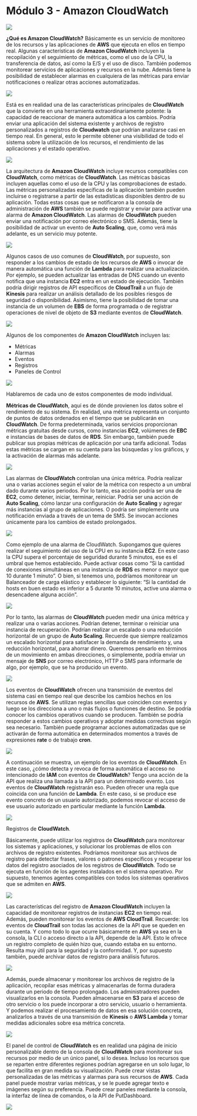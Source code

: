 # Módulo 3 - Amazon CloudWatch

![](https://i.imgur.com/EB4P8G0.png)

**¿Qué es Amazon CloudWatch?**  Básicamente es un servicio de monitoreo de los recursos y las aplicaciones de **AWS** que ejecuta en ellos en tiempo real. Algunas características de **Amazon CloudWatch** incluyen la recopilación y el seguimiento de métricas, como el uso de la CPU, la transferencia de datos, así como la E/S y el uso de disco. También podemos monitorear servicios de aplicaciones y recursos en la nube. Además tiene la posibilidad de establecer alarmas en cualquiera de las métricas para enviar notificaciones o realizar otras acciones automatizadas. 

![](https://i.imgur.com/8pepbk0.png)

Está es en realidad una de las características principales de **CloudWatch** que la convierte en una herramienta extraordinariamente potente: la capacidad de reaccionar de manera automática a los cambios. Podría enviar una aplicación del sistema existente y archivos de registro personalizados a registros de **Cloudwatch** que podrían analizarse casi en tiempo real. En general, esto le permite obtener una visibilidad de todo el sistema sobre la utilización de los recursos, el rendimiento de las aplicaciones y el estado operativo.

![](https://i.imgur.com/Fv3PRtl.png)

La arquitectura de **Amazon CloudWatch** incluye recursos compatibles con **CloudWatch**, como métricas de **CloudWatch**. Las métricas básicas incluyen aquellas como el uso de la CPU y las comprobaciones de estado. Las métricas personalizadas específicas de la aplicación también pueden incluirse o registrarse a partir de las estadísticas disponibles dentro de su aplicación. Todas estas cosas que se notificaron a la consola de administración de **AWS** también se puede registrar y enviar para activar una alarma de **Amazon CloudWatch**. Las alarmas de **CloudWatch** pueden enviar una notificación por correo electrónico o SMS. Además, tiene la posibilidad de activar un evento de **Auto Scaling**, que, como verá  más adelante, es un servicio muy potente. 

![](https://i.imgur.com/Hic2kk4.png)

Algunos casos de uso comunes de **CloudWatch**, por supuesto, son responder a los cambios de estado de los recursos de **AWS** o invocar de manera automática una función de **Lambda** para realizar una actualización.  Por ejemplo, se pueden actualizar las entradas de DNS cuando un evento notifica que una instancia **EC2** entra en un estado de ejecución. También podría dirigir registros de API específicos de **CloudTrail** a un flujo de **Kinesis** para realizar un análisis detallado de los posibles riesgos de seguridad o disponibilidad. Asimismo, tiene la posibilidad de tomar una instancia de un volumen de **EBS** de forma programada o de registrar operaciones de nivel de objeto de **S3** mediante eventos de **CloudWatch**. 

![](https://i.imgur.com/s5w8f62.png)

Algunos de los componentes de **Amazon CloudWatch** incluyen las:

- Métricas
- Alarmas
- Eventos
- Registros 
- Paneles de Control

![](https://i.imgur.com/S8hFM2i.png)

Hablaremos de cada uno de estos componentes de modo individual.

**Métricas de CloudWatch**, aquí es de dónde provienen los datos sobre el rendimiento de su sistema. En realidad, una métrica representa un conjunto de puntos de datos ordenados en el tiempo que se publicarán en **CloudWatch**. De forma predeterminada, varios servicios proporcionan métricas gratuitas desde cursos, como instancias **EC2**, volúmenes de **EBC** e instancias de bases de datos de **RDS**. Sin embargo, también puede publicar sus propias métricas de aplicación por una tarifa adicional. Todas estas métricas se cargan en su cuenta para las búsquedas y los gráficos, y la activación de alarmas más adelante.

![](https://i.imgur.com/lOYbwec.png)

Las alarmas de **CloudWatch** controlan una única métrica. Podría realizar una o varias acciones según el valor de la métrica con respecto a un umbral dado durante varios periodos. Por lo tanto, esa acción podría ser una de **EC2**, como detener, iniciar, terminar, reiniciar. Podría ser una acción de **Auto Scaling**, cómo lanzar una configuración de **Auto Scaling** y agregar más instancias al grupo de aplicaciones. O podría ser simplemente una notificación enviada a través de un tema de SMS. Se invocan acciones únicamente para los cambios de estado prolongados. 

![](https://i.imgur.com/qMrGCnA.png)

Como ejemplo de una alarma de CloudWatch. Supongamos que quieres realizar el seguimiento del uso de la CPU en su instancia **EC2**. En este caso la CPU supera el porcentaje de seguridad durante 5 minutos, ese es el umbral que hemos establecido. Puede activar cosas como “Si la cantidad de conexiones simultáneas en una instancia de **RDS** es menor o mayor que 10 durante 1 minuto”. O bien, si tenemos uno, podríamos monitorear un Balanceador de carga elástico y establecer lo siguiente: “Si la cantidad  de hosts en buen estado es inferior a 5 durante 10 minutos, active una alarma o desencadene alguna acción”.

![](https://i.imgur.com/8INvFSI.png)

Por lo tanto, las alarmas de **CloudWatch** pueden medir una única métrica y realizar una o varias acciones. Podrían detener, terminar o reiniciar una instancia de recuperación. Podrían realizar un escalado o una reducción horizontal de un grupo de **Auto Scaling**. Recuerde que siempre realizamos un escalado horizontal para satisfacer la demanda de rendimiento y, una reducción horizontal, para ahorrar dinero. Queremos pensarlo en términos de un movimiento en ambas direcciones, o simplemente, podría enviar un mensaje de **SNS** por correo electrónico, HTTP o SMS para informarle de algo, por ejemplo, que se ha producido un evento. 

![](https://i.imgur.com/36PByQF.png)

Los eventos de **CloudWatch** ofrecen una transmisión de eventos del sistema casi en tiempo real que describe los cambios hechos en los recursos de **AWS**. Se utilizan reglas sencillas que coinciden con eventos y luego se los direcciona a uno o más flujos o funciones de destino. Se podría conocer los cambios operativos cuando se producen. También se podría responder a estos cambios operativos y adoptar medidas correctivas según sea necesario. También puede programar acciones automatizadas que se activarán de forma automática en determinados momentos a través de expresiones **rate** o de trabajo **cron**.

![](https://i.imgur.com/CARx48U.png)

A continuación se muestra, un ejemplo de los eventos de **CloudWatch**. En este caso, ¿cómo detecta y revoca de forma automática el acceso no intencionado de **IAM** con eventos de **CloudWatch**? Tengo una acción de la API que realiza una llamada a la API para un determinado evento. Los eventos de **CloudWatch** registrarán eso. Pueden ofrecer una regla que coincida con una función de **Lambda**. En este caso, si se produce ese evento concreto de un usuario autorizado, podemos revocar el acceso de ese usuario autorizado en particular mediante la función **Lambda**.

![](https://i.imgur.com/anQboGS.png)

Registros de **CloudWatch**.

Básicamente, puede utilizar los registros de **CloudWatch** para monitorear los sistemas y aplicaciones, y solucionar los problemas de ellos con archivos de registro existentes.  Podríamos monitorear sus archivos de registro para detectar frases, valores o patrones específicos y recuperar los datos del registro asociados de los registros de **CloudWatch**. Todo se ejecuta en función de los agentes instalados en el sistema operativo. Por supuesto, tenemos agentes compatibles con todos los sistemas operativos que se admiten en **AWS**.

![](https://i.imgur.com/f8RNWFN.png)

Las características del registro de **Amazon CloudWatch** incluyen la capacidad de monitorear registros de instancias **EC2** en tiempo real. Además, pueden monitorear los eventos de **AWS CloudTrail**. Recuerde: los eventos de **CloudTrail** son todas las acciones de la API que se queden en su cuenta. Y como todo lo que ocurre básicamente en **AWS** ya sea en la consola, la CLI o acceso directo a la API, depende de la API. Esto le ofrece un registro completo de quién hizo que, cuando estaba en su entorno. Resulta muy útil para la seguridad y la conformidad. Y, por supuesto también, puede archivar datos de registro para análisis futuros.

![](https://i.imgur.com/BQfPYtL.png)

Además, puede almacenar y monitorear los archivos de registro de la aplicación, recopilar esas métricas y almacenarlas de forma duradera durante un periodo de tiempo prolongado. Los administradores pueden visualizarlos en la consola. Pueden almacenarse en **S3** para el acceso de otro servicio o los puede incorporar a otro servicio, usuario o herramienta. Y podemos realizar el procesamiento de datos en esa solución concreta, analizarlos a través de una transmisión de **Kinesis** o **AWS Lambda** y tomar medidas adicionales sobre esa métrica concreta. 

![](https://i.imgur.com/VfcReQt.png)

El panel de control de **CloudWatch** es en realidad una página de inicio personalizable dentro de la consola de **CloudWatch** para monitorear sus recursos por medio de un único panel, si lo desea. Incluso los recursos que se reparten entre diferentes regiones podrían agregarse en un solo lugar, lo que facilita en gran medida su visualización. Puede crear vistas personalizadas de las métricas y alarmas para sus recursos de **AWS**. Cada panel puede mostrar varias métricas, y se le puede agregar texto e imágenes según su preferencia.  Puede  crear paneles mediante la consola, la interfaz de línea de comandos, o la API de PutDashboard. 

![](https://i.imgur.com/nbXhxiC.png)
